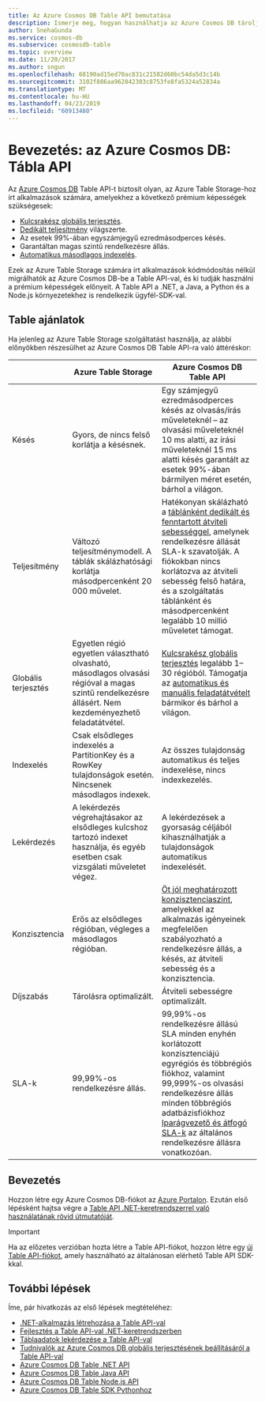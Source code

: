 ```yaml
---
title: Az Azure Cosmos DB Table API bemutatása
description: Ismerje meg, hogyan használhatja az Azure Cosmos DB tárolja, és a lekérdezés nagy mennyiségű kulcs-érték típusú adatok közel valós idejű adateléréssel az Azure-táblák API-val.
author: SnehaGunda
ms.service: cosmos-db
ms.subservice: cosmosdb-table
ms.topic: overview
ms.date: 11/20/2017
ms.author: sngun
ms.openlocfilehash: 68190ad15ed70ac831c21582d60bc54da5d3c14b
ms.sourcegitcommit: 3102f886aa962842303c8753fe8fa5324a52834a
ms.translationtype: MT
ms.contentlocale: hu-HU
ms.lasthandoff: 04/23/2019
ms.locfileid: "60913480"
---
```

# <a name="introduction-to-azure-cosmos-db-table-api"></a>Bevezetés: az Azure Cosmos DB: Tábla API

Az [Azure Cosmos DB](introduction.md) Table API-t biztosít olyan, az Azure Table Storage-hoz írt alkalmazások számára, amelyekhez a következő prémium képességek szükségesek:

* [Kulcsrakész globális terjesztés](distribute-data-globally.md).
* [Dedikált teljesítmény](partition-data.md) világszerte.
* Az esetek 99%-ában egyszámjegyű ezredmásodperces késés.
* Garantáltan magas szintű rendelkezésre állás.
* [Automatikus másodlagos indexelés](https://www.vldb.org/pvldb/vol8/p1668-shukla.pdf).

Ezek az Azure Table Storage számára írt alkalmazások kódmódosítás nélkül migrálhatók az Azure Cosmos DB-be a Table API-val, és ki tudják használni a prémium képességek előnyeit. A Table API a .NET, a Java, a Python és a Node.js környezetekhez is rendelkezik ügyfél-SDK-val.

## <a name="table-offerings"></a>Table ajánlatok
Ha jelenleg az Azure Table Storage szolgáltatást használja, az alábbi előnyökben részesülhet az Azure Cosmos DB Table API-ra való áttéréskor:

| | Azure Table Storage | Azure Cosmos DB Table API |
| --- | --- | --- |
| Késés | Gyors, de nincs felső korlátja a késésnek. | Egy számjegyű ezredmásodperces késés az olvasás/írás műveleteknél – az olvasási műveleteknél 10 ms alatti, az írási műveleteknél 15 ms alatti késés garantált az esetek 99%-ában bármilyen méret esetén, bárhol a világon. |
| Teljesítmény | Változó teljesítménymodell. A táblák skálázhatósági korlátja másodpercenként 20 000 művelet. | Hatékonyan skálázható a [táblánként dedikált és fenntartott átviteli sebességgel](request-units.md), amelynek rendelkezésre állását SLA-k szavatolják. A fiókokban nincs korlátozva az átviteli sebesség felső határa, és a szolgáltatás táblánként és másodpercenként legalább 10 millió műveletet támogat. |
| Globális terjesztés | Egyetlen régió egyetlen választható olvasható, másodlagos olvasási régióval a magas szintű rendelkezésre állásért. Nem kezdeményezhető feladatátvétel. | [Kulcsrakész globális terjesztés](distribute-data-globally.md) legalább 1–30 régióból. Támogatja az [automatikus és manuális feladatátvételt](high-availability.md) bármikor és bárhol a világon. |
| Indexelés | Csak elsődleges indexelés a PartitionKey és a RowKey tulajdonságok esetén. Nincsenek másodlagos indexek. | Az összes tulajdonság automatikus és teljes indexelése, nincs indexkezelés. |
| Lekérdezés | A lekérdezés végrehajtásakor az elsődleges kulcshoz tartozó indexet használja, és egyéb esetben csak vizsgálati műveletet végez. | A lekérdezések a gyorsaság céljából kihasználhatják a tulajdonságok automatikus indexelését. |
| Konzisztencia | Erős az elsődleges régióban, végleges a másodlagos régióban. | [Öt jól meghatározott konzisztenciaszint](consistency-levels.md), amelyekkel az alkalmazás igényeinek megfelelően szabályozható a rendelkezésre állás, a késés, az átviteli sebesség és a konzisztencia. |
| Díjszabás | Tárolásra optimalizált. | Átviteli sebességre optimalizált. |
| SLA-k | 99,99%-os rendelkezésre állás. | 99,99%-os rendelkezésre állású SLA minden enyhén korlátozott konzisztenciájú egyrégiós és többrégiós fiókhoz, valamint 99,999%-os olvasási rendelkezésre állás minden többrégiós adatbázisfiókhoz [Iparágvezető és átfogó SLA-k](https://azure.microsoft.com/support/legal/sla/cosmos-db/) az általános rendelkezésre állásra vonatkozóan. |

## <a name="get-started"></a>Bevezetés

Hozzon létre egy Azure Cosmos DB-fiókot az [Azure Portalon](https://portal.azure.com). Ezután első lépésként hajtsa végre a [Table API .NET-keretrendszerrel való használatának rövid útmutatóját](create-table-dotnet.md). 

> [!IMPORTANT]
> Ha az előzetes verzióban hozta létre a Table API-fiókot, hozzon létre egy [új Table API-fiókot](create-table-dotnet.md#create-a-database-account), amely használható az általánosan elérhető Table API SDK-kkal.
>

## <a name="next-steps"></a>További lépések

Íme, pár hivatkozás az első lépések megtételéhez:
* [.NET-alkalmazás létrehozása a Table API-val](create-table-dotnet.md)
* [Fejlesztés a Table API-val .NET-keretrendszerben](tutorial-develop-table-dotnet.md)
* [Táblaadatok lekérdezése a Table API-val](tutorial-query-table.md)
* [Tudnivalók az Azure Cosmos DB globális terjesztésének beállításáról a Table API-val](tutorial-global-distribution-table.md)
* [Azure Cosmos DB Table .NET API](table-sdk-dotnet.md)
* [Azure Cosmos DB Table Java API](table-sdk-java.md)
* [Azure Cosmos DB Table Node.js API](table-sdk-nodejs.md)
* [Azure Cosmos DB Table SDK Pythonhoz](table-sdk-python.md)

